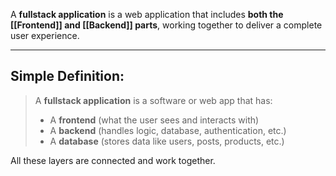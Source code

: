A **fullstack application** is a web application that includes **both the [[Frontend]] and [[Backend]] parts**, working together to deliver a complete user experience.

---

##  Simple Definition:

> A **fullstack application** is a software or web app that has:
> - A **frontend** (what the user sees and interacts with)
> - A **backend** (handles logic, database, authentication, etc.)
> - A **database** (stores data like users, posts, products, etc.)

All these layers are connected and work together.
